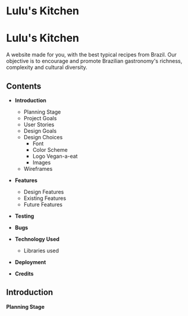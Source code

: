 # **Lulu's Kitchen**
<!-- ![Lulu's Kitchen](/static/ colocar a imagem do site resposnivo usando o https://ui.dev/amiresponsive -->
# **Lulu's Kitchen**
A website made for you, with the best typical recipes from Brazil.
Our objective is to encourage and promote Brazilian gastronomy's
richness, complexity and cultural diversity.

<!-- [View the live project here](Add website here after deployment "Link to deployed site - Lulu's Kitchen") -->

## Contents
* **Introduction**
    * Planning Stage
    * Project Goals
    * User Stories
    * Design Goals
    * Design Choices
        * Font
        * Color Scheme
        * Logo Vegan-a-eat
        * Images
    * Wireframes

* **Features**
    * Design Features
    * Existing Features
    * Future Features

* **Testing**

* **Bugs**

* **Technology Used**
    * Libraries used
    

* **Deployment** 

* **Credits** 

## **Introduction**

**Planning Stage**

